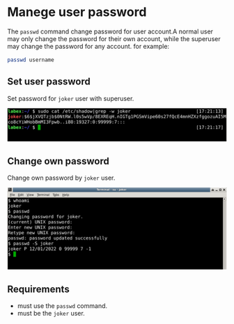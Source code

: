 # Manege user password

The `passwd` command change password for user account.A normal user may only change the password for their own account, while the superuser may change the password for any account. for example:

```bash
passwd username
```

## Set user password

Set password for `joker` user with superuser.

![challenge-account-management-2-1](./assets/challenge-account-management-2-1.png)

## Change own password

Change own password by `joker` user.

![challenge-account-management-2-2](./assets/challenge-account-management-2-2.png)

## Requirements

- must use the `passwd` command.
- must be the `joker` user.
